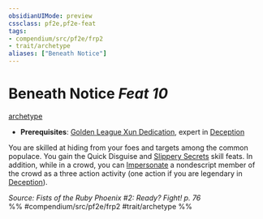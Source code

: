```yaml
---
obsidianUIMode: preview
cssclass: pf2e,pf2e-feat
tags:
- compendium/src/pf2e/frp2
- trait/archetype
aliases: ["Beneath Notice"]
---
```

# Beneath Notice  *Feat 10*  
[archetype](../../Rules/traits/archetype.md)  

- **Prerequisites**: [Golden League Xun Dedication](golden-league-xun-dedication-frp2.md), expert in [Deception](../skills.md#Deception)

You are skilled at hiding from your foes and targets among the common populace. You gain the Quick Disguise and [Slippery Secrets](slippery-secrets.md) skill feats. In addition, while in a crowd, you can [Impersonate](../../Rules/actions/impersonate.md) a nondescript member of the crowd as a three action activity (one action if you are legendary in [Deception](../skills.md#Deception)).

*Source: Fists of the Ruby Phoenix #2: Ready? Fight! p. 76*  
%% #compendium/src/pf2e/frp2 #trait/archetype %%